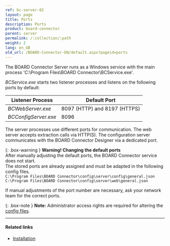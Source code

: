 ```yaml
---
ref: bc-server-02
layout: page
title: Ports
description: Ports
product: board-connector
parent: server
permalink: /:collection/:path
weight: 2
lang: en_GB
old_url: /BOARD-Connector-EN/default.aspx?pageid=ports
---
```

The BOARD Connector Server runs as a Windows service with the main process 'C:\Program Files\BOARD Connector\BCService.exe'. 

*BCService.exe* starts two listener processes and listens on the following ports by default:

Listener Process| Default Port
------------ | -------------
*BCWebServer.exe* | 8097 (HTTP) and 8197 (HTTPS)
*BCConfigServer.exe* | 8096

The server processes use different ports for communication. The web server accepts extraction calls via HTTP(S). 
The configuration server communicates with the BOARD Connector Designer via a dedicated port. <br>

{: .box-warning }
**Warning! Changing the default ports**<br>
After manually adjusting the default ports, the BOARD Connector service does not start.<br>
The stored ports are already assigned and must be adapted in the following config files.<br>
`C:\Program Files\BOARD Connector\config\server\config\general.json`<br>
`C:\Program Files\BOARD Connector\config\server\web\general.json`

If manual adjustments of the port number are necessary, ask your network team for the correct ports.

{: .box-note }
**Note:** Administrator access rights are required for altering the [config files](../introduction/installation-and-update#program-directory-files).

*****
#### Related links
 - [Installation](../introduction/installation-and-update)
